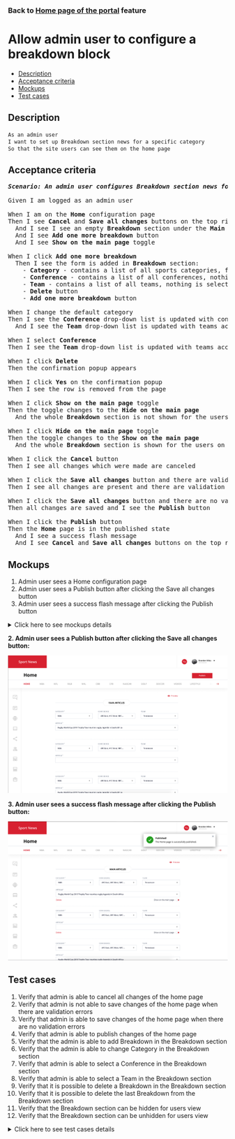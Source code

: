 ### Back to [Home page of the portal](../../) feature

# Allow admin user to configure a breakdown block

- [Description](#description)
- [Acceptance criteria](#acceptance-criteria)
- [Mockups](#mockups)
- [Test cases](#test-cases)

## Description

    As an admin user
    I want to set up Breakdown section news for a specific category
    So that the site users can see them on the home page

## Acceptance criteria

<pre>
<b><i>Scenario: An admin user configures Breakdown section news for a specific category</i></b>

Given I am logged as an admin user

When I am on the <b>Home</b> configuration page
Then I see <b>Cancel</b> and <b>Save all changes</b> buttons on the top right corner
  And I see I see an empty <b>Breakdown</b> section under the <b>Main articles</b> section
  And I see <b>Add one more breakdown</b> button
  And I see <b>Show on the main page</b> toggle

When I click <b>Add one more breakdown</b>
  Then I see the form is added in <b>Breakdown</b> section:
    - <b>Category</b> - contains a list of all sports categories, first category from the list is selected by default, is required
    - <b>Conference</b> - contains a list of all conferences, nothing is selected by default
    - <b>Team</b> - contains a list of all teams, nothing is selected by default
    - <b>Delete</b> button
    - <b>Add one more breakdown</b> button

When I change the default category
Then I see the <b>Conference</b> drop-down list is updated with conferences from the selected category
  And I see the <b>Team</b> drop-down list is updated with teams according to the selected category

When I select <b>Conference</b>
Then I see the <b>Team</b> drop-down list is updated with teams according to the selected conference 

When I click <b>Delete</b>
Then the confirmation popup appears

When I click <b>Yes</b> on the confirmation popup
Then I see the row is removed from the page

When I click <b>Show on the main page</b> toggle
Then the toggle changes to the <b>Hide on the main page</b>
  And the whole <b>Breakdown</b> section is not shown for the users on the <b>Home</b> page

When I click <b>Hide on the main page</b> toggle
Then the toggle changes to the <b>Show on the main page</b>
  And the whole <b>Breakdown</b> section is shown for the users on the <b>Home</b> page

When I click the <b>Cancel</b> button
Then I see all changes which were made are canceled

When I click the <b>Save all changes</b> button and there are validation errors
Then I see all changes are present and there are validation errors highlighted

When I click the <b>Save all changes</b> button and there are no validation errors
Then all changes are saved and I see the <b>Publish</b> button

When I click the <b>Publish</b> button
Then the <b>Home</b> page is in the published state
  And I see a success flash message
  And I see <b>Cancel</b> and <b>Save all changes</b> buttons on the top right corner
</pre>

## Mockups

1. Admin user sees a Home configuration page
2. Admin user sees a Publish button after clicking the Save all changes button
3. Admin user sees a success flash message after clicking the Publish button

<details>
  <summary>Click here to see mockups details</summary>

**1. Admin user sees a Home configuration page:**

![Admin user sees a Home configuration page](/products/sport_news_portal/web_application_features/home_page/images/home_configuration.png)

</details>

**2. Admin user sees a Publish button after clicking the Save all changes button:**

![Admin user sees a Publish button after clicking the Save all changes button](/products/sport_news_portal/web_application_features/home_page/images/home_configuration_publish_button.png)

**3. Admin user sees a success flash message after clicking the Publish button:**

![Admin user sees a success flash message after clicking the Publish button](/products/sport_news_portal/web_application_features/home_page/images/success_publish.png)

## Test cases

1. Verify that admin is able to cancel all changes of the home page
2. Verify that admin is not able to save changes of the home page when there are validation errors
3. Verify that admin is able to save changes of the home page when there are no validation errors
4. Verify that admin is able to publish changes of the home page
5. Verify that the admin is able to add Breakdown in the Breakdown section
6. Verify that the admin is able to change Category in the Breakdown section
7. Verify that admin is able to select a Conference in the Breakdown section
8. Verify that admin is able to select a Team in the Breakdown section
9. Verify that it is possible to delete a Breakdown in the Breakdown section
10. Verify that it is possible to delete the last Breakdown from the Breakdown section
11. Verify that the Breakdown section can be hidden for users view
12. Verify that the Breakdown section can be unhidden for users view

<details>
  <summary>Click here to see test cases details</summary>

### **#1. Verify that admin is able to cancel all changes of the home page**

|Preconditions|Steps|Expected result
--------------|-----|----------
|- Log in by admin account</br>- Go to the <b>Home</b> configuration page</br>- There are some unpublished changes|1) Click <b>Cancel</b> button|1) All changes are canceled|

### **#2. Verify that admin is not able to save changes of the home page when there are validation errors**

|Preconditions|Steps|Expected result
--------------|-----|----------
|- Log in by admin account</br>- Go to the <b>Home</b> configuration page|1) Leave required fields empty</br>2) Click the <b>Save all changes</b> button|2) Error messages about empty required fields appear. All changes are present but not saved|

### **#3. Verify that admin is able to save changes of the home page when there are no validation errors**

|Preconditions|Steps|Expected result
--------------|-----|----------
|- Log in by admin account</br>- Go to the <b>Home</b> configuration page|1) Fill in all required fields</br>2) Click the <b>Save all changes</b> button|2) All changes are saved. <b>Publish</b> button appears|

### **#4. Verify that admin is able to publish changes of the home page**

|Preconditions|Steps|Expected result
--------------|-----|----------
|- Log in by admin account</br>- Go to the <b>Home</b> configuration page</br>- Changes are saved|1) Click <b>Publish</b> button|1) <b>Home</b> page is in published state|

### **#5. Verify that the admin is able to add Breakdown in the Breakdown section**

|Preconditions|Steps|Expected result
--------------|-----|----------
|- Log in by admin account</br>- Go to the <b>Home</b> configuration page -> <b>Breakdown</b> section|1) Click <b>Add one more breakdown</b> in the <b>Breakdown</b> section|1) The <b>Breakdown</b> form is added with:</br> - <b>Category</b> (required with selected by default first category form the list)</br>- <b>Conference</b> (empty)</br>- <b>Team</b> (empty) dropdown lists</br>- <b>Delete</b> button|

### **#6. Verify that the admin is able to change Category in the Breakdown section**

|Preconditions|Steps|Expected result
--------------|-----|----------
|- Log in by admin account</br>- Go to the <b>Home</b> configuration page -> <b>Breakdown</b> section</br>- <b>Breakdown</b> is added|1) Change the sports category in the <b>Breakdown</b> section</br>2) Check if the <b>Conference</b> and <b>Team</b> drop-down lists are updated|2) The <b>Conference</b> and <b>Team</b> drop-down lists are updated according to the selected category|

### **#7. Verify that admin is able to select a Conference in the Breakdown section**

|Preconditions|Steps|Expected result
--------------|-----|----------
|- Log in by admin account</br>- Go to the <b>Home</b> configuration page -> <b>Breakdown</b> section</br>- <b>Breakdown</b> is added</br>- <b>Category</b> is selected|1) In the <b>Breakdown</b> section, select a <b>Conference</b></br>2) Check if the <b>Team</b> drop-down list is updated|2) The <b>Team</b> drop-down list is updated according to the selected conference|

### **#8. Verify that admin is able to select a Team in the Breakdown section**

|Preconditions|Steps|Expected result
--------------|-----|----------
|- Log in by admin account</br>- Go to the <b>Home</b> configuration page -> <b>Breakdown</b> section</br>- <b>Breakdown</b> is added</br>- <b>Category</b> is selected</br>- <b>Conference</b> is selected|1) In the <b>Breakdown</b> section, select a <b>Team</b>|1) The <b>Team</b> is selected|

### **#9. Verify that it is possible to delete a Breakdown in the Breakdown section**

|Preconditions|Steps|Expected result
--------------|-----|----------
|- Log in by admin account</br>- Go to the <b>Home</b> configuration page -> <b>Breakdown</b> section|1) In the Breakdown section, click <b>Delete</b> any breakdown</br>2) Click <b>Yes</b> on the confirmation popup|2) The breakdown is deleted|

### **#10. Verify that it is possible to delete the last Breakdown from the Breakdown section**

|Preconditions|Steps|Expected result
--------------|-----|----------
|- Log in by admin account</br>- Go to the <b>Home</b> configuration page -> <b>Breakdown</b> section</br>- There is only 1 breakdown present|1) In the Breakdown section, go to the last breakdown, and then click <b>Delete</b></br>2) Click <b>Yes</b> on the confirmation popup|2) The breakdown is deleted|

### **#11. Verify that the Breakdown section can be hidden for users view**

|Preconditions|Steps|Expected result
--------------|-----|----------
|- Log in by admin account</br>- Go to the <b>Home</b> configuration page -> <b>Breakdown</b> section</br>- There is <b>Show on the main page</b> toggle|1) Examine the <b>Breakdown</b> section</br>2) Click <b>Show on the main page</b> toggle|2) Toggle changes to the <b>Hide on the main page</b>. The <b>Breakdown</b> section is not visible for users|

### **#12. Verify that the Breakdown section can be unhidden for users view**

|Preconditions|Steps|Expected result
--------------|-----|----------
|- Log in by admin account</br>- Go to the <b>Home</b> configuration page -> <b>Breakdown</b> section</br>- There is <b>Hide on the main page</b> toggle|1) Examine the <b>Breakdown</b> section</br>2) Click <b>Hide on the main page</b> toggle|2) Toggle changes to the <b>Show on the main page</b>. The <b>Breakdown</b> section is visible for users|

</details>
